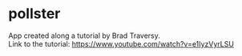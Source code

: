 # pollster
App created along a tutorial by Brad Traversy.  
Link to the tutorial: https://www.youtube.com/watch?v=e1IyzVyrLSU
